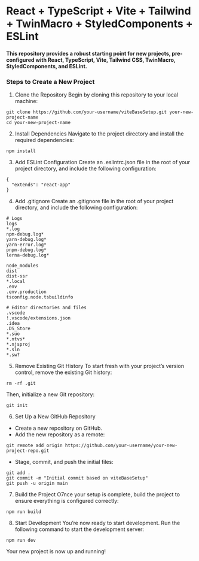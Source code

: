# React + TypeScript + Vite + Tailwind + TwinMacro + StyledComponents + ESLint

#### This repository provides a robust starting point for new projects, pre-configured with React, TypeScript, Vite, Tailwind CSS, TwinMacro, StyledComponents, and ESLint.

### Steps to Create a New Project
1. Clone the Repository
Begin by cloning this repository to your local machine:

```
git clone https://github.com/your-username/viteBaseSetup.git your-new-project-name
cd your-new-project-name
```

2. Install Dependencies
Navigate to the project directory and install the required dependencies:
```
npm install
```

3. Add ESLint Configuration
Create an .eslintrc.json file in the root of your project directory, and include the following configuration:
```
{
  "extends": "react-app"
}
```

4. Add .gitignore
Create an .gitignore file in the root of your project directory, and include the following configuration:
```
# Logs
logs
*.log
npm-debug.log*
yarn-debug.log*
yarn-error.log*
pnpm-debug.log*
lerna-debug.log*

node_modules
dist
dist-ssr
*.local
.env
.env.production
tsconfig.node.tsbuildinfo

# Editor directories and files
.vscode
!.vscode/extensions.json
.idea
.DS_Store
*.suo
*.ntvs*
*.njsproj
*.sln
*.sw?
```

5. Remove Existing Git History
To start fresh with your project’s version control, remove the existing Git history:
```
rm -rf .git
```

Then, initialize a new Git repository:
```
git init
```

6. Set Up a New GitHub Repository
  - Create a new repository on GitHub.
  - Add the new repository as a remote:
```
git remote add origin https://github.com/your-username/your-new-project-repo.git
```

  - Stage, commit, and push the initial files:
```
git add .
git commit -m "Initial commit based on viteBaseSetup"
git push -u origin main
```


7. Build the Project
O7nce your setup is complete, build the project to ensure everything is configured correctly:
```
npm run build
```


8. Start Development
You’re now ready to start development. Run the following command to start the development server:
```
npm run dev
```

Your new project is now up and running!
